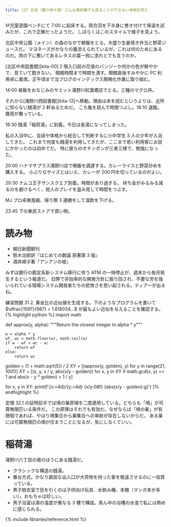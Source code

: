 ```yaml
---
title: 127 日目（曇り時々雨）どんな美術館でも見ることができない本物を見た
---
```


Ｍ児童遊園ベンチにて 7:00 に起床する。雨合羽を下半身に巻き付けて保温を試みたが、これで正解だったようだ。
しばらくはこのスタイルで様子を見よう。

北区中央公園（メイン）の森のなかで朝飯をとる。大盛り生姜焼き弁当と野菜ジュースだ。
マヨネーズがかなりの量添えられているが、これは何のためにあるのだ。肉の下に敷いてあるレタスの葉一枚に塗れとでも言うのか。

[北区中央図書館][kita-00] 2 階入口前の花壇のパンジーか何かの色が鮮やかで、見ていて飽きない。
開館時間まで時間を潰す。開館直後すみやかに PC 利用卓に着席。正午頃まで当ブログのインデックス簡略化作業に取り組む。

14:00 昼飯をおなじみのサミット滝野川紅葉橋店でとる。三種のマグロ丼。

それから[滝野川西図書館][kita-12]へ移動。理由は本を読むというよりは、近所に知らない銭湯が 2 軒あるためだ。
こち亀を読んで時間つぶし。18:10 退館。霧雨が舞っている。

18:30 銭湯「稲荷湯」に到着。今日は長湯になってしまった。

私の入浴中に、会話や体格から総合して判断するに小中学生 3 人の少年が入浴してきた。
これまで何度も銭湯を利用してきたが、ここまで若い利用客にお目にかかったのは初めてだ。
特に彼らのオチンポンが三者三様で、勉強になった。

20:00 ハナマサプラス滝野川店で晩飯を調達する。カレーライスと野菜炒めを購入する。
小ぶりなサイズとはいえ、カレーが 200 円を切っているのがよい。

20:30 ナムコ王子サンスクエア到着。時間があり過ぎる。
持ち金がみるみる減るのを避けるべく、他人のプレイを盗み見して時間をつぶす。

MJ プロ卓東風戦、帰り際 3 連勝をして溜飲を下げる。

23:45 下の東武ストアで買い物。

# 読み物

* 朝日新聞朝刊
* 鈴木治郎訳『はじめての数論 原著第 3 版』
* 酒井順子著『アンアンの嘘』

みずほ銀行の勘定系新システム移行に伴う ATM の一時停止が、週末から毎月発生するという報道だ。
旧弊で非効率的な開発方針に振り回され、不要な労を強いられている現場システム開発者たちの悲惨さを思い起される。ティアーが出るね。

練習問題 31.2. 黄金比の近似値を生成する。下のようなプログラムを書いて $\dfrac{1597}{987} = 1.618034...$ が最もよい近似を与えることを確認する。
{% highlight python %}
import math

def approx(y, alpha):
    """Return the closest integer to alpha * y"""

    w = alpha * y
    wf, wc = math.floor(w), math.ceil(w)
    if w - wf < wc - w:
        return wf
    else:
        return wc

golden = (1 + math.sqrt(5)) / 2
XY = [(approx(y, golden), y) for y in range(21, 1001)]
XY = [(x, y, x / y, abs(x/y - golden)) for x, y in XY if math.gcd(x, y) == 1 and abs(x - y * golden) < 1 / y]

for x, y in XY:
    print(f'{x:>4d}/{y:>4d} {x/y:08f} {abs(x/y - golden):g}')
{% endhighlight %}

定理 32.1 の証明前半では鳩の巣原理を二度適用している。どちらも「鳩」が可算無限匹いる条件だ。
この原理はそれでも有効だ。なぜならば「鳩の巣」が有限個であれば、やはり鳩集合から巣集合への単射が存在しないからだ。
ある巣には可算無限匹の鳩が住まうことになるが、気にしなくていい。

# 稲荷湯

滝野川六丁目の南のほうにある銭湯だ。

* クラシックな構造の銭湯。
* 番台方式。かなり窮屈な出入口が大荷物を持った客を敬遠させるのに一役買っている。
* 男子脱衣室で目を引くのは子供向け玩具、水飲み機、本棚（マンガ本が多い）。おもちゃは珍しい。
* 男子浴室は湯の温度が異なる 3 槽で構成。真ん中の浴槽の水温で私には熱めに感じられる。

{% include libraries/reference.html %}
